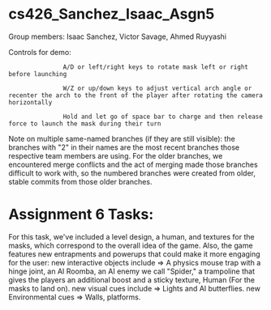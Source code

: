 # cs426_Sanchez_Isaac_Asgn5

Group members: Isaac Sanchez, Victor Savage, Ahmed Ruyyashi

Controls for demo: 

                   A/D or left/right keys to rotate mask left or right before launching
                   
                   W/Z or up/down keys to adjust vertical arch angle or recenter the arch to the front of the player after rotating the camera horizontally
                   
                   Hold and let go of space bar to charge and then release force to launch the mask during their turn

Note on multiple same-named branches (if they are still visible): the branches with "2" in their names are the most recent branches those respective team members are using. For the older branches, we encountered merge conflicts and the act of merging made those branches difficult to work with, so the numbered branches were created from older, stable commits from those older branches.

# Assignment 6 Tasks:
For this task, we've included a level design, a human, and textures for the masks, which correspond to the overall idea of the game.
Also, the game features new entrapments and powerups that could make it more engaging for the user:
new interactive objects include => A physics mouse trap with a hinge joint, an AI Roomba, an AI enemy we call "Spider," a trampoline that gives the players an additional boost and
                  a sticky texture, Human (For the masks to land on). 
new visual cues include => Lights and AI butterflies.
new Environmental cues => Walls, platforms.

